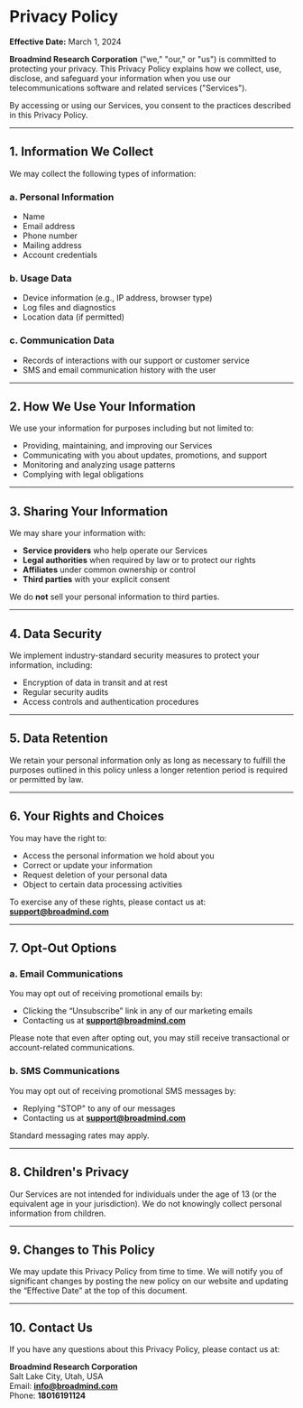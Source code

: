 # Privacy Policy

**Effective Date:** March 1, 2024

**Broadmind Research Corporation** ("we," "our," or "us") is committed to protecting your privacy. This Privacy Policy explains how we collect, use, disclose, and safeguard your information when you use our telecommunications software and related services ("Services").

By accessing or using our Services, you consent to the practices described in this Privacy Policy.

---

## 1. Information We Collect

We may collect the following types of information:

### a. Personal Information
- Name
- Email address
- Phone number
- Mailing address
- Account credentials

### b. Usage Data
- Device information (e.g., IP address, browser type)
- Log files and diagnostics
- Location data (if permitted)

### c. Communication Data
- Records of interactions with our support or customer service
- SMS and email communication history with the user

---

## 2. How We Use Your Information

We use your information for purposes including but not limited to:

- Providing, maintaining, and improving our Services
- Communicating with you about updates, promotions, and support
- Monitoring and analyzing usage patterns
- Complying with legal obligations

---

## 3. Sharing Your Information

We may share your information with:

- **Service providers** who help operate our Services
- **Legal authorities** when required by law or to protect our rights
- **Affiliates** under common ownership or control
- **Third parties** with your explicit consent

We do **not** sell your personal information to third parties.

---

## 4. Data Security

We implement industry-standard security measures to protect your information, including:

- Encryption of data in transit and at rest
- Regular security audits
- Access controls and authentication procedures

---

## 5. Data Retention

We retain your personal information only as long as necessary to fulfill the purposes outlined in this policy unless a longer retention period is required or permitted by law.

---

## 6. Your Rights and Choices

You may have the right to:

- Access the personal information we hold about you
- Correct or update your information
- Request deletion of your personal data
- Object to certain data processing activities

To exercise any of these rights, please contact us at: **support@broadmind.com**

---

## 7. Opt-Out Options

### a. Email Communications

You may opt out of receiving promotional emails by:

- Clicking the “Unsubscribe” link in any of our marketing emails
- Contacting us at **support@broadmind.com**

Please note that even after opting out, you may still receive transactional or account-related communications.

### b. SMS Communications

You may opt out of receiving promotional SMS messages by:

- Replying "STOP" to any of our messages
- Contacting us at **support@broadmind.com**

Standard messaging rates may apply.

---

## 8. Children's Privacy

Our Services are not intended for individuals under the age of 13 (or the equivalent age in your jurisdiction). We do not knowingly collect personal information from children.

---

## 9. Changes to This Policy

We may update this Privacy Policy from time to time. We will notify you of significant changes by posting the new policy on our website and updating the “Effective Date” at the top of this document.

---

## 10. Contact Us

If you have any questions about this Privacy Policy, please contact us at:

**Broadmind Research Corporation**  
Salt Lake City, Utah, USA  
Email: **info@broadmind.com**  
Phone: **18016191124**
